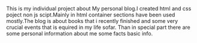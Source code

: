 This is my individual project about My personal blog.I created html and css poject non js scipt.Mainly in html container sections have been used mostly.The blog is about 
books that i recently finished and some very crucial events that is equired in my life sofar.
Than  in special part there are some personal information about me some facts basic info.
